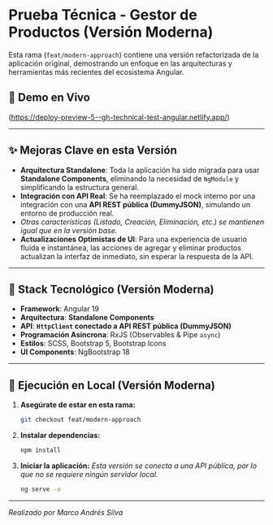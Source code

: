 # Prueba Técnica - Gestor de Productos (Versión Moderna)

Esta rama (`feat/modern-approach`) contiene una versión refactorizada de la aplicación original, demostrando un enfoque en las arquitecturas y herramientas más recientes del ecosistema Angular.

## 🚀 Demo en Vivo

(https://deploy-preview-5--gh-technical-test-angular.netlify.app/)

---

## ✨ Mejoras Clave en esta Versión

- **Arquitectura Standalone**: Toda la aplicación ha sido migrada para usar **Standalone Components**, eliminando la necesidad de `NgModule` y simplificando la estructura general.
- **Integración con API Real**: Se ha reemplazado el mock interno por una integración con una **API REST pública (DummyJSON)**, simulando un entorno de producción real.
- _Otras características (Listado, Creación, Eliminación, etc.) se mantienen igual que en la versión base._
- **Actualizaciones Optimistas de UI**: Para una experiencia de usuario fluida e instantánea, las acciones de agregar y eliminar productos actualizan la interfaz de inmediato, sin esperar la respuesta de la API.

---

## 🚀 Stack Tecnológico (Versión Moderna)

- **Framework**: Angular 19
- **Arquitectura**: **Standalone Components**
- **API**: **`HttpClient` conectado a API REST pública (DummyJSON)**
- **Programación Asíncrona**: RxJS (Observables & Pipe `async`)
- **Estilos**: SCSS, Bootstrap 5, Bootstrap Icons
- **UI Components**: NgBootstrap 18

---

## 🔧 Ejecución en Local (Versión Moderna)

1.  **Asegúrate de estar en esta rama:**
    ```bash
    git checkout feat/modern-approach
    ```
2.  **Instalar dependencias:**
    ```bash
    npm install
    ```
3.  **Iniciar la aplicación:**
    _Esta versión se conecta a una API pública, por lo que no se requiere ningún servidor local._
    ```bash
    ng serve -o
    ```

---

_Realizado por Marco Andrés Silva_
